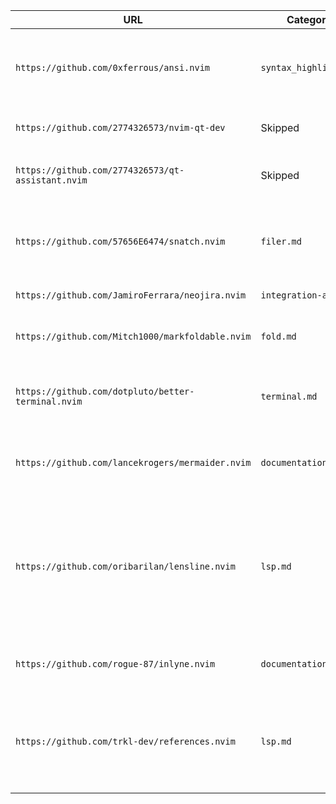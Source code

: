 | URL | Category | Reason |
|---|---|---|
| `https://github.com/0xferrous/ansi.nvim` | `syntax_highlight.md` | Renders ANSI color escape codes as actual colors within Neovim buffers. |
| `https://github.com/2774326573/nvim-qt-dev` | Skipped | Primary README is in Chinese. |
| `https://github.com/2774326573/qt-assistant.nvim` | Skipped | No information available, likely similar to the previous one. |
| `https://github.com/57656E6474/snatch.nvim` | `filer.md` | Utility for copying various file path information to the clipboard. |
| `https://github.com/JamiroFerrara/neojira.nvim` | `integration-apps.md` | Jira wrapper for Neovim. |
| `https://github.com/Mitch1000/markfoldable.nvim` | `fold.md` | Plugin for marking folds as opened or closed. |
| `https://github.com/dotpluto/better-terminal.nvim` | `terminal.md` | Manages a floating terminal window within Neovim. |
| `https://github.com/lancekrogers/mermaider.nvim` | `documentation.md` | Renders Mermaid.js diagrams directly in the editor. |
| `https://github.com/oribarilan/lensline.nvim` | `lsp.md` | Displays contextual information about functions (LSP reference counts, diagnostics, Git blame) using virtual text. |
| `https://github.com/rogue-87/inlyne.nvim` | `documentation.md` | Wrapper for the `inlyne` markdown viewer tool. |
| `https://github.com/trkl-dev/references.nvim` | `lsp.md` | Helps in getting "deeper references" by leveraging `telescope.nvim` and language servers. |